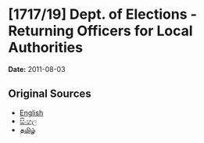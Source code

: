 # [1717/19] Dept. of Elections - Returning Officers for Local Authorities

**Date:** 2011-08-03

## Original Sources

- [English](https://documents.gov.lk/view/extra-gazettes/2011/8/1717-19_E.pdf)
- [සිංහල](https://documents.gov.lk/view/extra-gazettes/2011/8/1717-19_S.pdf)
- [தமிழ்](https://documents.gov.lk/view/extra-gazettes/2011/8/1717-19_T.pdf)
